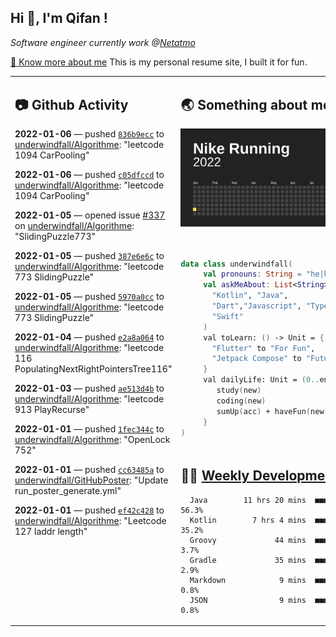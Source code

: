 <h2> Hi 👋, I'm Qifan ! </h2>
<p><em>Software engineer currently work @<a href="https://www.netatmo.com">Netatmo</a>
</em></p><p><a href="https://qifanyang.com/resume" target="_blank"> 🔭 Know more about me</a> This is my personal resume site, I built it for fun.</p>
<table><tr><td valign="top" rowspan="2">

 ## 📷 Github Activity
 <!-- githubActivity starts -->
  **2022-01-06** — pushed [`836b9ecc`](https://github.com/underwindfall/Algorithme/commit/836b9ecc48f730a26eb75c78babba018f3052016) to [underwindfall/Algorithme](https://api.github.com/repos/underwindfall/Algorithme): "leetcode 1094 CarPooling"

  **2022-01-06** — pushed [`c05dfccd`](https://github.com/underwindfall/Algorithme/commit/c05dfccd68b26ce9805c1fb1d3c361f82f0b125a) to [underwindfall/Algorithme](https://api.github.com/repos/underwindfall/Algorithme): "leetcode 1094 CarPooling"

  **2022-01-05** — opened issue [#337](https://api.github.com/repos/underwindfall/Algorithme/issues/337) on [underwindfall/Algorithme](https://api.github.com/repos/underwindfall/Algorithme): "SlidingPuzzle773"

  **2022-01-05** — pushed [`387e6e6c`](https://github.com/underwindfall/Algorithme/commit/387e6e6c6b2de38b7bb6f880c7ad048885997c3a) to [underwindfall/Algorithme](https://api.github.com/repos/underwindfall/Algorithme): "leetcode 773 SlidingPuzzle"

  **2022-01-05** — pushed [`5970a0cc`](https://github.com/underwindfall/Algorithme/commit/5970a0ccb7f1cc9b85ebc3794cc3cee68518c5f2) to [underwindfall/Algorithme](https://api.github.com/repos/underwindfall/Algorithme): "leetcode 773 SlidingPuzzle"

  **2022-01-04** — pushed [`e2a8a064`](https://github.com/underwindfall/Algorithme/commit/e2a8a0645baee43bbe7ee68d6c2a746307cddfbe) to [underwindfall/Algorithme](https://api.github.com/repos/underwindfall/Algorithme): "leetcode 116 PopulatingNextRightPointersTree116"

  **2022-01-03** — pushed [`ae513d4b`](https://github.com/underwindfall/Algorithme/commit/ae513d4bc4366af2212a29369244df1bdb3457e0) to [underwindfall/Algorithme](https://api.github.com/repos/underwindfall/Algorithme): "leetcode 913 PlayRecurse"

  **2022-01-01** — pushed [`1fec344c`](https://github.com/underwindfall/Algorithme/commit/1fec344c0466790a5a5f0334643dfb2929cb58d7) to [underwindfall/Algorithme](https://api.github.com/repos/underwindfall/Algorithme): "OpenLock 752"

  **2022-01-01** — pushed [`cc63485a`](https://github.com/underwindfall/GitHubPoster/commit/cc63485ac0554a913ee58b807064927b1f3d0788) to [underwindfall/GitHubPoster](https://api.github.com/repos/underwindfall/GitHubPoster): "Update run_poster_generate.yml"

  **2022-01-01** — pushed [`ef42c428`](https://github.com/underwindfall/Algorithme/commit/ef42c428f54f38514ca9672134551fa23ad67cb2) to [underwindfall/Algorithme](https://api.github.com/repos/underwindfall/Algorithme): "Leetcode 127 laddr length"
 <!-- githubActivity ends -->
 </td><td valign="top">

 ## 🌏 Something about me
 <!-- profile starts -->
 <a href="https://github.com/underwindfall" width="100%">
   <img src="https://github.com/underwindfall/GitHubPoster/blob/main/examples/nike.svg"/>
 </a>
 <br/>
 <br/>
 <br/>

 ```kotlin
 data class underwindfall(
      val pronouns: String = "he|him",
      val askMeAbout: List<String> = listOf(
        "Kotlin", "Java",
        "Dart","Javascript", "Typescript",
        "Swift"
      )
      val toLearn: () -> Unit = {
        "Flutter" to "For Fun",
        "Jetpack Compose" to "Future"
      }
      val dailyLife: Unit = (0..end).reduce { acc, new ->
         study(new)
         coding(new)
         sumUp(acc) + haveFun(new)
      }
 )
 ```
 <!-- profile ends -->
 </td></tr><tr><td valign="top">

 ## 🏊‍♂️ <a href="https://gist.github.com/underwindfall/377ee88ba1fabd1e93516e48ca9c61eb" target="_blank">Weekly Development Breakdown</a>
  <!-- codeTime starts -->
  ```text
    Java        11 hrs 20 mins  ■■■■■■■■■■■■■■■■■□□□□□□□  56.3%
    Kotlin        7 hrs 4 mins  ■■■■■■■■■■■■□□□□□□□□□□□□  35.2%
    Groovy             44 mins  ■■■■◱□□□□□□□□□□□□□□□□□□□   3.7%
    Gradle             35 mins  ■■■■◱□□□□□□□□□□□□□□□□□□□   2.9%
    Markdown            9 mins  ■■■▦□□□□□□□□□□□□□□□□□□□□   0.8%
    JSON                9 mins  ■■■▦□□□□□□□□□□□□□□□□□□□□   0.8%
  ```
  <!-- codeTime starts -->
  </td></tr></table>